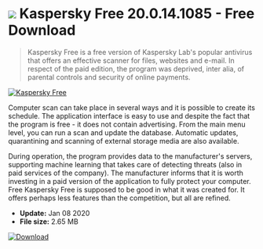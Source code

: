 # ![](https://cdn.softexe.net/static/icon/f/kaspersky-free-10227.png) Kaspersky Free 20.0.14.1085 - Free Download

> Kaspersky Free is a free version of Kaspersky Lab's popular antivirus that offers an effective scanner for files, websites and e-mail. In respect of the paid edition, the program was deprived, inter alia, of parental controls and security of online payments.

[![Kaspersky Free](https://gallery.dpcdn.pl/imgc/Tools/76917/g_-_420x350_1.5_-_x1d60c629-efbd-45e1-8cd5-a80a3613843b.png)](https://softexe.net/win/security-privacy/antivirus/kaspersky-free:pRbbg.html)

Computer scan can take place in several ways and it is possible to create its schedule. The application interface is easy to use and despite the fact that the program is free - it does not contain advertising. From the main menu level, you can run a scan and update the database. Automatic updates, quarantining and scanning of external storage media are also available. 
 
 During operation, the program provides data to the manufacturer's servers, supporting machine learning that takes care of detecting threats (also in paid services of the company). The manufacturer informs that it is worth investing in a paid version of the application to fully protect your computer. Free Kaspersky Free is supposed to be good in what it was created for. It offers perhaps less features than the competition, but all are refined.


- **Update:** Jan 08 2020
- **File size:** 2.65 MB

[![Download](https://cdn.softexe.net/static/img/download.png)](https://softexe.net/win/security-privacy/antivirus/kaspersky-free:pRbbg.html)

